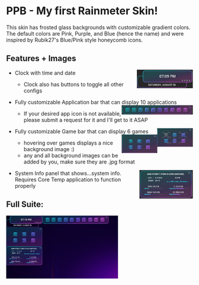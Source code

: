 # PPB - My first Rainmeter Skin!

This skin has frosted glass backgrounds with customizable gradient colors.
The default colors are Pink, Purple, and Blue (hence the name) and were inspired by Rubik27's Blue/Pink style honeycomb icons.

## Features + Images

<img src="https://github.com/MykelMatar/PPB/blob/main/%40Resources/DemoImages/Clock.png" width="30%" align="right"></img>
- Clock with time and date
  - Clock also has buttons to toggle all other configs
  
- Fully customizable Application bar that can display 10 applications   
<img src="https://github.com/MykelMatar/PPB/blob/main/%40Resources/DemoImages/Apps.png" width="40%" align="right"></img>
  - If your desired app icon is not available, please submit a request for it and I'll get to it ASAP

  
- Fully customizable Game bar that can display 6 games
  <img src="https://github.com/MykelMatar/PPB/blob/main/%40Resources/DemoImages/GameBar2.png" width="20%" align="right"></img>
  <img src="https://github.com/MykelMatar/PPB/blob/main/%40Resources/DemoImages/GameBar.png" width="20%" align="right"></img>
  - hovering over games displays a nice background image :)
  - any and all background images can be added by you, make sure they are .jpg format
  
  <img src="https://github.com/MykelMatar/PPB/blob/main/%40Resources/DemoImages/SysInfo.png" width="30%" align="right"></img>
- System Info panel that shows...system info. Requires Core Temp application to function properly
 
  
  
## Full Suite:
<img src="https://github.com/MykelMatar/PPB/blob/main/%40Resources/DemoImages/FullSuite.png" width="60%" align="center"></img>
